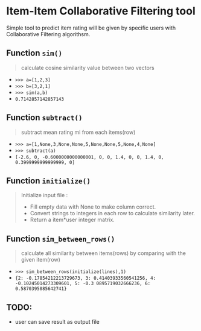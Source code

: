 # Item-Item Collaborative Filtering tool
Simple tool to predict item rating will be given by specific users
with Collaborative Filtering algorithsm.

Function `sim()`
-
>calculate cosine similarity value between two vectors

* `>>> a=[1,2,3]`
* `>>> b=[3,2,1]`
* `>>> sim(a,b)`
* `0.7142857142857143`

Function `subtract()`
-
>subtract mean rating mi from each items(row)
>
* `>>> a=[1,None,3,None,None,5,None,None,5,None,4,None]`
* `>>> subtract(a)`
* `[-2.6, 0, -0.6000000000000001, 0, 0, 1.4, 0, 0, 1.4, 0, 0.3999999999999999, 0]`

Function `initialize()`
-
>Initialize input file : 
>* Fill empty data with None to make column correct.
>* Convert strings to integers in each row to calculate similarity later.
>* Return a item*user integer matrix.
>

Function `sim_between_rows()`
-
>calculate all similarity between items(rows) by comparing with the given item(row)
>
* `>>> sim_between_rows(initialize(lines),1)`
* `{2: -0.17854212213729673, 3: 0.41403933560541256, 4: -0.10245014273309601, 5: -0.3
0895719032666236, 6: 0.5870395085642741}`

TODO:
-
* user can save result as output file 
